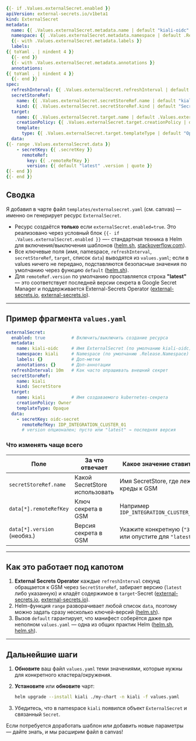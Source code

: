 ```yaml
{{- if .Values.externalSecret.enabled }}
apiVersion: external-secrets.io/v1beta1
kind: ExternalSecret
metadata:
  name: {{ .Values.externalSecret.metadata.name | default "kiali-oidc" }}
  namespace: {{ .Values.externalSecret.metadata.namespace | default .Release.Namespace }}
  {{- with .Values.externalSecret.metadata.labels }}
  labels:
{{ toYaml . | nindent 4 }}
  {{- end }}
  {{- with .Values.externalSecret.metadata.annotations }}
  annotations:
{{ toYaml . | nindent 4 }}
  {{- end }}
spec:
  refreshInterval: {{ .Values.externalSecret.refreshInterval | default "10m" }}
  secretStoreRef:
    name: {{ .Values.externalSecret.secretStoreRef.name | default "kiali" }}
    kind: {{ .Values.externalSecret.secretStoreRef.kind | default "SecretStore" }}
  target:
    name: {{ .Values.externalSecret.target.name | default .Values.externalSecret.metadata.name | default "kiali" }}
    creationPolicy: {{ .Values.externalSecret.target.creationPolicy | default "Owner" }}
    template:
      type: {{ .Values.externalSecret.target.templateType | default "Opaque" }}
  data:
{{- range .Values.externalSecret.data }}
    - secretKey: {{ .secretKey }}
      remoteRef:
        key: {{ .remoteRefKey }}
        version: {{ default "latest" .version | quote }}
{{- end }}
{{- end }}
```


## Сводка

Я добавил в чарте файл `templates/externalsecret.yaml` (см. canvas) — именно он генерирует ресурс `ExternalSecret`.

* Ресурс создаётся **только** если `externalSecret.enabled=true`. Это реализовано через условный блок `{{- if .Values.externalSecret.enabled }}` —- стандартная техника в Helm для включения/выключения шаблонов ([helm.sh][1], [stackoverflow.com][2]).
* Все ключевые поля (имя, namespace, `refreshInterval`, `secretStoreRef`, `target`, список `data`) выводятся из `values.yaml`; если в values ничего не передано, подставляются безопасные значения по умолчанию через функцию `default` ([helm.sh][3]).
* Для `remoteRef.version` по умолчанию проставляется строка **"latest"** — это соответствует последней версии секрета в Google Secret Manager и поддерживается External-Secrets Operator ([external-secrets.io][4], [external-secrets.io][5]).

---

## Пример фрагмента `values.yaml`

```yaml
externalSecret:
  enabled: true          # Включить/выключить создание ресурса
  metadata:
    name: kiali-oidc     # Имя ExternalSecret (по умолчанию kiali-oidc)
    namespace: kiali     # Namespace (по умолчанию .Release.Namespace)
    labels: {}           # Доп-метки
    annotations: {}      # Доп-аннотации
  refreshInterval: 10m   # Как часто опрашивать внешний секрет
  secretStoreRef:
    name: kiali
    kind: SecretStore
  target:
    name: kiali          # Имя создаваемого kubernetes-секрета
    creationPolicy: Owner
    templateType: Opaque
  data:
    - secretKey: oidc-secret
      remoteRefKey: IDP_INTEGRATION_CLUSTER_01
      # version опционален; пусто или "latest" → последняя версия
```

### Что изменять чаще всего

| Поле                        | За что отвечает                | Какое значение ставить                                 |
| --------------------------- | ------------------------------ | ------------------------------------------------------ |
| `secretStoreRef.name`       | Какой SecretStore использовать | Имя SecretStore, где лежат креды к GSM                 |
| `data[*].remoteRefKey`      | Ключ секрета в GSM             | Например `IDP_INTEGRATION_CLUSTER_01`                  |
| `data[*].version` (необяз.) | Версия секрета в GSM           | Укажите конкретную (`"3"`) или опустите для `"latest"` |

---

## Как это работает под капотом

1. **External Secrets Operator** каждые `refreshInterval` секунд обращается к GSM через `SecretStoreRef`, забирает версию (`latest` либо указанную) и кладёт содержимое в `target`-Secret ([external-secrets.io][4], [external-secrets.io][6]).
2. Helm-функция `range` разворачивает любой список `data`, поэтому можно задать сразу несколько ключей-версий ([helm.sh][1]).
3. Вызов `default` гарантирует, что манифест соберётся даже при неполном `values.yaml` — одна из общих практик Helm ([helm.sh][3], [helm.sh][7]).

---

## Дальнейшие шаги

1. **Обновите** ваш файл `values.yaml` теми значениями, которые нужны для конкретного кластера/окружения.
2. **Установите** или **обновите** чарт:

   ```bash
   helm upgrade --install kiali ./my-chart -n kiali -f values.yaml
   ```
3. Убедитесь, что в namespace `kiali` появился объект `ExternalSecret` и связанный `Secret`.

Если потребуется доработать шаблон или добавить новые параметры — дайте знать, и мы расширим файл в canvas!

[1]: https://helm.sh/docs/chart_template_guide/control_structures/?utm_source=chatgpt.com "Flow Control - Helm"
[2]: https://stackoverflow.com/questions/57878785/helm-conditional-templates?utm_source=chatgpt.com "Helm Conditional Templates - kubernetes - Stack Overflow"
[3]: https://helm.sh/docs/chart_template_guide/functions_and_pipelines/?utm_source=chatgpt.com "Template Functions and Pipelines - Helm"
[4]: https://external-secrets.io/latest/api/externalsecret/?utm_source=chatgpt.com "ExternalSecret - External Secrets Operator"
[5]: https://external-secrets.io/v0.5.8/api-overview/?utm_source=chatgpt.com "API Overview - External Secrets Operator"
[6]: https://external-secrets.io/v0.8.1/api/externalsecret/?utm_source=chatgpt.com "ExternalSecret - External Secrets Operator"
[7]: https://helm.sh/docs/chart_template_guide/values_files/?utm_source=chatgpt.com "Values Files - Helm"
